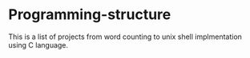 # Programming-structure
This is a list of projects from word counting to unix shell implmentation using C language.
